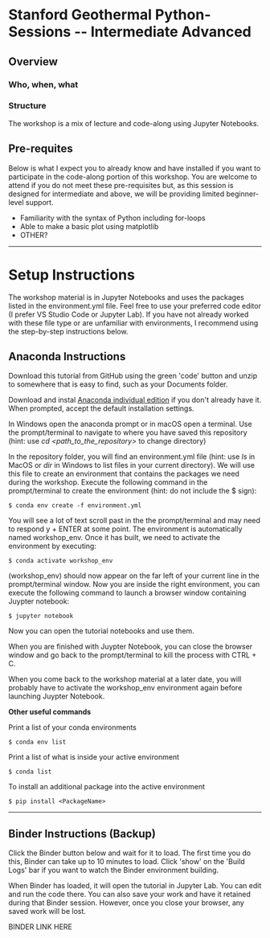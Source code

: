 # Stanford Geothermal Python-Sessions -- Intermediate Advanced

## Overview
### Who, when, what


### Structure
The workshop is a mix of lecture and code-along using Jupyter Notebooks. 

## Pre-requites
Below is what I expect you to already know and have installed if you want to participate in the code-along portion of this workshop. You are welcome to attend if you do not meet these pre-requisites but, as this session is designed for intermediate and above, we will be providing limited beginner-level support.

- Familiarity with the syntax of Python including for-loops
- Able to make a basic plot using matplotlib
- OTHER?

***
# Setup Instructions

The workshop material is in Jupyter Notebooks and uses the packages listed in the environment.yml file. Feel free to use your preferred code editor (I prefer VS Studio Code or Jupyter Lab). If you have not already worked with these file type or are unfamiliar with environments, I recommend using the step-by-step instructions below.

## Anaconda Instructions

Download this tutorial from GitHub using the green 'code' button and unzip to somewhere that is easy to find, such as your Documents folder.
 
Download and instal [Anaconda individual edition](https://www.anaconda.com/products/individual) if you don't already have it. When prompted, accept the default installation settings.

In Windows open the anaconda prompt or in macOS open a terminal. Use the prompt/terminal to navigate to where you have saved this repository (hint: use _cd \<path_to_the_repository\>_ to change directory)
 
In the repository folder, you will find an environment.yml file (hint: use _ls_ in MacOS or _dir_ in Windows to list files in your current directory). We will use this file to create an environment that contains the packages we need during the workshop. Execute the following command in the prompt/terminal to create the environment (hint: do not include the $ sign):
 
    $ conda env create -f environment.yml
 
You will see a lot of text scroll past in the the prompt/terminal and may need to respond y + ENTER at some point. The environment is automatically named workshop_env. Once it has built, we need to activate the environment by executing:
 
    $ conda activate workshop_env
 
\(workshop_env\) should now appear on the far left of your current line in the prompt/terminal window. Now you are inside the right environment, you can execute the following command to launch a browser window containing Juypter notebook:
 
    $ jupyter notebook
 
Now you can open the tutorial notebooks and use them. 

When you are finished with Juypter Notebook, you can close the browser window and go back to the prompt/terminal to kill the process with CTRL + C.
 
When you come back to the workshop material at a later date, you will probably have to activate the workshop_env environment again before launching Juypter Notebook.
 
**Other useful commands**
 
Print a list of your conda environments
  
    $ conda env list
 
Print a list of what is inside your active environment
  
    $ conda list

To install an additional package into the active environment

    $ pip install <PackageName>

***
## Binder Instructions (Backup)

 Click the Binder button below and wait for it to load. The first time you do this, Binder can take up to 10 minutes to load. Click 'show' on the 'Build Logs' bar if you want to watch the Binder environment building. 
 
 When Binder has loaded, it will open the tutorial in Jupyter Lab. You can edit and run the code there. You can also save your work and have it retained during that Binder session. However, once you close your browser, any saved work will be lost. 


BINDER LINK HERE
 
